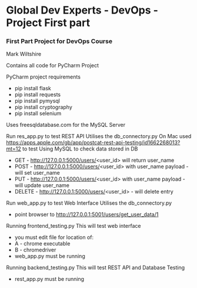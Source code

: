 # Global Dev Experts - DevOps - Project First part
### First Part Project for DevOps Course

Mark Wiltshire

Contains all code for PyCharm Project

PyCharm project requirements
* pip install flask
* pip install requests
* pip install pymysql
* pip install cryptography
* pip install selenium

Uses freesqldatabase.com for the MySQL Server

Run res_app.py to test REST API
Utilises the db_connectory.py
On Mac used https://apps.apple.com/gb/app/postcat-rest-api-testing/id1662268013?mt=12 to test
Using MySQL to check data stored in DB
* GET - http://127.0.0.1:5000/users/<user_id> will return user_name
* POST - http://127.0.0.1:5000/users/<user_id> with user_name payload - will set user_name
* PUT - http://127.0.0.1:5000/users/<user_id> with user_name payload - will update user_name
* DELETE - http://127.0.0.1:5000/users/<user_id>  - will delete entry

Run web_app.py to test Web Interface
Utilises the db_connectory.py
* point browser to http://127.0.0.1:5001/users/get_user_data/1 

Running frontend_testing.py
This will test web interface 
* you must edit file for location of: 
* A - chrome executable 
* B - chromedriver 
* web_app.py must be running

Running backend_testing.py
This will test REST API and Database Testing
* rest_app.py must be running
